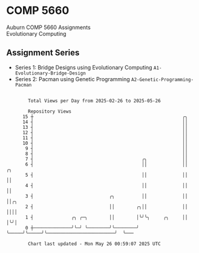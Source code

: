 # COMP 5660
Auburn COMP 5660 Assignments  
Evolutionary Computing

## Assignment Series
- Series 1: Bridge Designs using Evolutionary Computing `A1-Evolutionary-Bridge-Design`
- Series 2: Pacman using Genetic Programming `A2-Genetic-Programming-Pacman`

```

        Total Views per Day from 2025-02-26 to 2025-05-26

        Repository Views
      15 ┼                                                       ╭╮
      14 ┤                                                       ││
      13 ┤                                                       ││
      12 ┤                                                       ││
      11 ┤                                                       ││
      10 ┤                                                       ││
       9 ┤                                                       ││
       8 ┤                                                       ││
       7 ┤                                        ╭╮             ││
       6 ┤                                        ││             ││                         ╭╮
       5 ┤                                        ││             ││                         ││
       4 ┤                                        ││             ││                         ││
       3 ┤                            ╭╮          ││             ││                         ││╭╮
       2 ┤                            ││        ╭╮││             ││                         ││││
       1 ┤              ╭╮ ╭─╮        ││        │╰╯╰╮     ╭╮     ││                         │╰╯│
       0 ┼──────────────╯╰─╯ ╰────────╯╰────────╯   ╰─────╯╰─────╯╰─────────────────────────╯  ╰───

        Chart last updated - Mon May 26 00:59:07 2025 UTC
        
```
